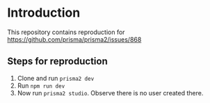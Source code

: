 # Introduction

This repository contains reproduction for https://github.com/prisma/prisma2/issues/868

## Steps for reproduction

1. Clone and run `prisma2 dev`
2. Run `npm run dev`
3. Now run `prisma2 studio`. Observe there is no user created there.
